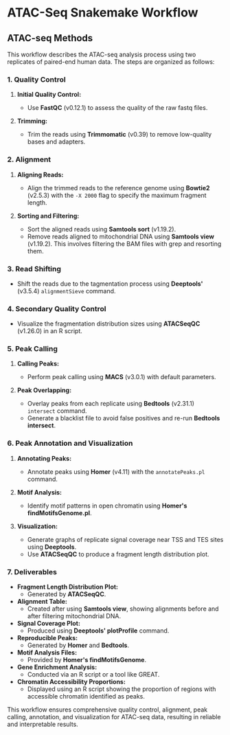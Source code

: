 # ATAC-Seq Snakemake Workflow

## ATAC-seq Methods

This workflow describes the ATAC-seq analysis process using two replicates of paired-end human data. The steps are organized as follows:

### 1. Quality Control

1. **Initial Quality Control:**
   - Use **FastQC** (v0.12.1) to assess the quality of the raw fastq files.

2. **Trimming:**
   - Trim the reads using **Trimmomatic** (v0.39) to remove low-quality bases and adapters.

### 2. Alignment

1. **Aligning Reads:**
   - Align the trimmed reads to the reference genome using **Bowtie2** (v2.5.3) with the `-X 2000` flag to specify the maximum fragment length.

2. **Sorting and Filtering:**
   - Sort the aligned reads using **Samtools sort** (v1.19.2).
   - Remove reads aligned to mitochondrial DNA using **Samtools view** (v1.19.2). This involves filtering the BAM files with grep and resorting them.

### 3. Read Shifting

- Shift the reads due to the tagmentation process using **Deeptools'** (v3.5.4) `alignmentSieve` command.

### 4. Secondary Quality Control

- Visualize the fragmentation distribution sizes using **ATACSeqQC** (v1.26.0) in an R script.

### 5. Peak Calling

1. **Calling Peaks:**
   - Perform peak calling using **MACS** (v3.0.1) with default parameters.

2. **Peak Overlapping:**
   - Overlay peaks from each replicate using **Bedtools** (v2.31.1) `intersect` command.
   - Generate a blacklist file to avoid false positives and re-run **Bedtools intersect**.

### 6. Peak Annotation and Visualization

1. **Annotating Peaks:**
   - Annotate peaks using **Homer** (v4.11) with the `annotatePeaks.pl` command.

2. **Motif Analysis:**
   - Identify motif patterns in open chromatin using **Homer's findMotifsGenome.pl**.

3. **Visualization:**
   - Generate graphs of replicate signal coverage near TSS and TES sites using **Deeptools**.
   - Use **ATACSeqQC** to produce a fragment length distribution plot.

### 7. Deliverables

- **Fragment Length Distribution Plot:**
  - Generated by **ATACSeqQC**.
- **Alignment Table:**
  - Created after using **Samtools view**, showing alignments before and after filtering mitochondrial DNA.
- **Signal Coverage Plot:**
  - Produced using **Deeptools' plotProfile** command.
- **Reproducible Peaks:**
  - Generated by **Homer** and **Bedtools**.
- **Motif Analysis Files:**
  - Provided by **Homer's findMotifsGenome**.
- **Gene Enrichment Analysis:**
  - Conducted via an R script or a tool like GREAT.
- **Chromatin Accessibility Proportions:**
  - Displayed using an R script showing the proportion of regions with accessible chromatin identified as peaks.

This workflow ensures comprehensive quality control, alignment, peak calling, annotation, and visualization for ATAC-seq data, resulting in reliable and interpretable results.
